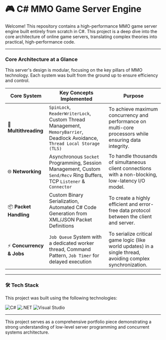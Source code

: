 # 🎮 C# MMO Game Server Engine

Welcome! This repository contains a high-performance MMO game server engine built entirely from scratch in C#. This project is a deep dive into the core architecture of online game servers, translating complex theories into practical, high-performance code.

---

### Core Architecture at a Glance

This server's design is modular, focusing on the key pillars of MMO technology. Each system was built from the ground up to ensure efficiency and control.

| Core System             | Key Concepts Implemented                                                                                                                              | Purpose                                                                                                     |
| ----------------------- | ----------------------------------------------------------------------------------------------------------------------------------------------------- | ----------------------------------------------------------------------------------------------------------- |
| 🧠 **Multithreading** | `SpinLock`, `ReaderWriterLock`, Custom Thread Management, `MemoryBarrier`, Deadlock Avoidance, `Thread Local Storage (TLS)`                            | To achieve maximum concurrency and performance on multi-core processors while ensuring data integrity.      |
| 🌐 **Networking** | Asynchronous `Socket` Programming, Session Management, Custom `Send/Recv` Ring Buffers, TCP `Listener` & `Connector`                                  | To handle thousands of simultaneous client connections with a non-blocking, low-latency I/O model.          |
| 📦 **Packet Handling** | Custom Binary Serialization, Automated C# Code Generation from XML/JSON Packet Definitions                                                          | To create a highly efficient and error-free data protocol between the client and server.                    |
| ⚡️ **Concurrency & Jobs** | `Job Queue` System with a dedicated worker thread, Command Pattern, `Job Timer` for delayed execution                                                 | To serialize critical game logic (like world updates) in a single thread, avoiding complex synchronization. |

---

### 🛠️ Tech Stack

This project was built using the following technologies:

![C#](https://img.shields.io/badge/C%23-239120?style=for-the-badge&logo=c-sharp&logoColor=white)
![.NET](https://img.shields.io/badge/.NET-512BD4?style=for-the-badge&logo=dotnet&logoColor=white)
![Visual Studio](https://img.shields.io/badge/Visual%20Studio-5C2D91?style=for-the-badge&logo=visual-studio&logoColor=white)

---

This project serves as a comprehensive portfolio piece demonstrating a strong understanding of low-level server programming and concurrent systems architecture.
